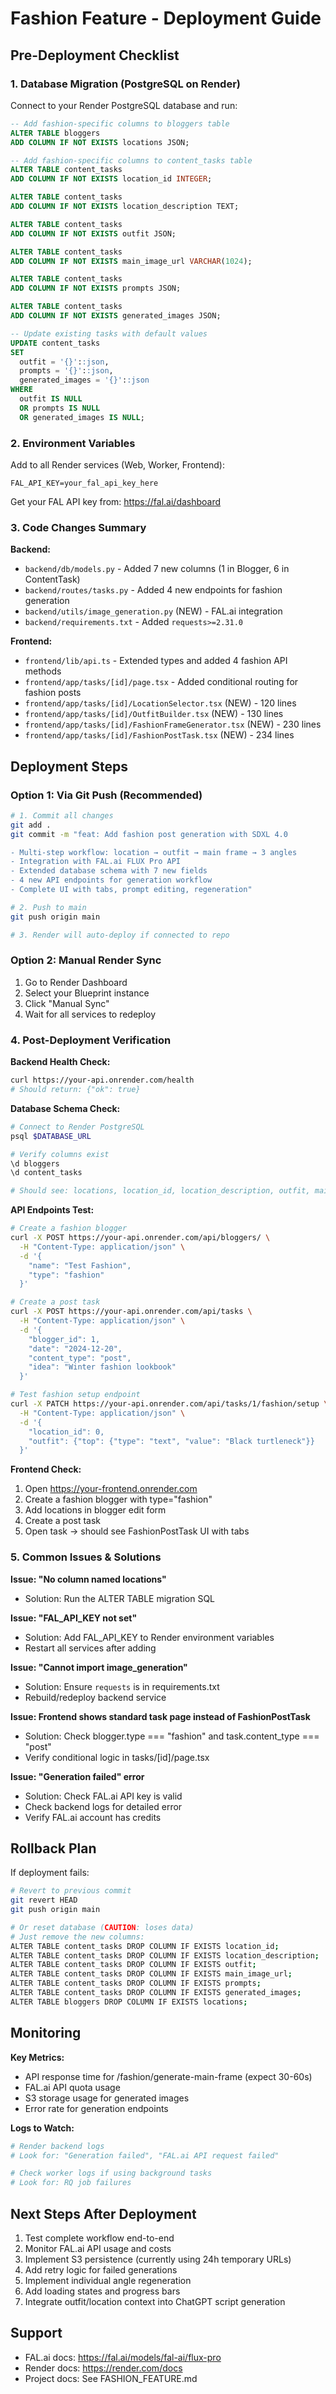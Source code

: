 # Fashion Feature - Deployment Guide

## Pre-Deployment Checklist

### 1. Database Migration (PostgreSQL on Render)

Connect to your Render PostgreSQL database and run:

```sql
-- Add fashion-specific columns to bloggers table
ALTER TABLE bloggers 
ADD COLUMN IF NOT EXISTS locations JSON;

-- Add fashion-specific columns to content_tasks table
ALTER TABLE content_tasks 
ADD COLUMN IF NOT EXISTS location_id INTEGER;

ALTER TABLE content_tasks 
ADD COLUMN IF NOT EXISTS location_description TEXT;

ALTER TABLE content_tasks 
ADD COLUMN IF NOT EXISTS outfit JSON;

ALTER TABLE content_tasks 
ADD COLUMN IF NOT EXISTS main_image_url VARCHAR(1024);

ALTER TABLE content_tasks 
ADD COLUMN IF NOT EXISTS prompts JSON;

ALTER TABLE content_tasks 
ADD COLUMN IF NOT EXISTS generated_images JSON;

-- Update existing tasks with default values
UPDATE content_tasks 
SET 
  outfit = '{}'::json,
  prompts = '{}'::json,
  generated_images = '{}'::json
WHERE 
  outfit IS NULL 
  OR prompts IS NULL 
  OR generated_images IS NULL;
```

### 2. Environment Variables

Add to all Render services (Web, Worker, Frontend):

```
FAL_API_KEY=your_fal_api_key_here
```

Get your FAL API key from: https://fal.ai/dashboard

### 3. Code Changes Summary

**Backend:**
- `backend/db/models.py` - Added 7 new columns (1 in Blogger, 6 in ContentTask)
- `backend/routes/tasks.py` - Added 4 new endpoints for fashion generation
- `backend/utils/image_generation.py` (NEW) - FAL.ai integration
- `backend/requirements.txt` - Added `requests>=2.31.0`

**Frontend:**
- `frontend/lib/api.ts` - Extended types and added 4 fashion API methods
- `frontend/app/tasks/[id]/page.tsx` - Added conditional routing for fashion posts
- `frontend/app/tasks/[id]/LocationSelector.tsx` (NEW) - 120 lines
- `frontend/app/tasks/[id]/OutfitBuilder.tsx` (NEW) - 130 lines
- `frontend/app/tasks/[id]/FashionFrameGenerator.tsx` (NEW) - 230 lines
- `frontend/app/tasks/[id]/FashionPostTask.tsx` (NEW) - 234 lines

## Deployment Steps

### Option 1: Via Git Push (Recommended)

```bash
# 1. Commit all changes
git add .
git commit -m "feat: Add fashion post generation with SDXL 4.0

- Multi-step workflow: location → outfit → main frame → 3 angles
- Integration with FAL.ai FLUX Pro API
- Extended database schema with 7 new fields
- 4 new API endpoints for generation workflow
- Complete UI with tabs, prompt editing, regeneration"

# 2. Push to main
git push origin main

# 3. Render will auto-deploy if connected to repo
```

### Option 2: Manual Render Sync

1. Go to Render Dashboard
2. Select your Blueprint instance
3. Click "Manual Sync"
4. Wait for all services to redeploy

### 4. Post-Deployment Verification

**Backend Health Check:**
```bash
curl https://your-api.onrender.com/health
# Should return: {"ok": true}
```

**Database Schema Check:**
```bash
# Connect to Render PostgreSQL
psql $DATABASE_URL

# Verify columns exist
\d bloggers
\d content_tasks

# Should see: locations, location_id, location_description, outfit, main_image_url, prompts, generated_images
```

**API Endpoints Test:**
```bash
# Create a fashion blogger
curl -X POST https://your-api.onrender.com/api/bloggers/ \
  -H "Content-Type: application/json" \
  -d '{
    "name": "Test Fashion",
    "type": "fashion"
  }'

# Create a post task
curl -X POST https://your-api.onrender.com/api/tasks \
  -H "Content-Type: application/json" \
  -d '{
    "blogger_id": 1,
    "date": "2024-12-20",
    "content_type": "post",
    "idea": "Winter fashion lookbook"
  }'

# Test fashion setup endpoint
curl -X PATCH https://your-api.onrender.com/api/tasks/1/fashion/setup \
  -H "Content-Type: application/json" \
  -d '{
    "location_id": 0,
    "outfit": {"top": {"type": "text", "value": "Black turtleneck"}}
  }'
```

**Frontend Check:**
1. Open https://your-frontend.onrender.com
2. Create a fashion blogger with type="fashion"
3. Add locations in blogger edit form
4. Create a post task
5. Open task → should see FashionPostTask UI with tabs

### 5. Common Issues & Solutions

**Issue: "No column named locations"**
- Solution: Run the ALTER TABLE migration SQL

**Issue: "FAL_API_KEY not set"**
- Solution: Add FAL_API_KEY to Render environment variables
- Restart all services after adding

**Issue: "Cannot import image_generation"**
- Solution: Ensure `requests` is in requirements.txt
- Rebuild/redeploy backend service

**Issue: Frontend shows standard task page instead of FashionPostTask**
- Solution: Check blogger.type === "fashion" and task.content_type === "post"
- Verify conditional logic in tasks/[id]/page.tsx

**Issue: "Generation failed" error**
- Solution: Check FAL.ai API key is valid
- Check backend logs for detailed error
- Verify FAL.ai account has credits

## Rollback Plan

If deployment fails:

```bash
# Revert to previous commit
git revert HEAD
git push origin main

# Or reset database (CAUTION: loses data)
# Just remove the new columns:
ALTER TABLE content_tasks DROP COLUMN IF EXISTS location_id;
ALTER TABLE content_tasks DROP COLUMN IF EXISTS location_description;
ALTER TABLE content_tasks DROP COLUMN IF EXISTS outfit;
ALTER TABLE content_tasks DROP COLUMN IF EXISTS main_image_url;
ALTER TABLE content_tasks DROP COLUMN IF EXISTS prompts;
ALTER TABLE content_tasks DROP COLUMN IF EXISTS generated_images;
ALTER TABLE bloggers DROP COLUMN IF EXISTS locations;
```

## Monitoring

**Key Metrics:**
- API response time for /fashion/generate-main-frame (expect 30-60s)
- FAL.ai API quota usage
- S3 storage usage for generated images
- Error rate for generation endpoints

**Logs to Watch:**
```bash
# Render backend logs
# Look for: "Generation failed", "FAL.ai API request failed"

# Check worker logs if using background tasks
# Look for: RQ job failures
```

## Next Steps After Deployment

1. Test complete workflow end-to-end
2. Monitor FAL.ai API usage and costs
3. Implement S3 persistence (currently using 24h temporary URLs)
4. Add retry logic for failed generations
5. Implement individual angle regeneration
6. Add loading states and progress bars
7. Integrate outfit/location context into ChatGPT script generation

## Support

- FAL.ai docs: https://fal.ai/models/fal-ai/flux-pro
- Render docs: https://render.com/docs
- Project docs: See FASHION_FEATURE.md
